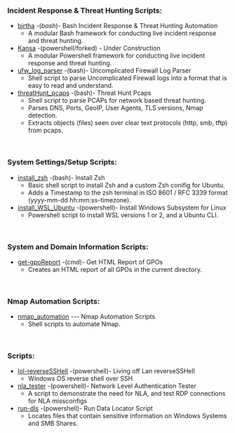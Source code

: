 <h3>Incident Response & Threat Hunting Scripts:</h3>

- [birtha](https://github.com/ArronJablonowski/birtha) -(<em>bash</em>)- Bash Incident Response & Threat Hunting Automation
    - A modular Bash framework for conducting live incident response and threat hunting.
- [Kansa](https://github.com/ArronJablonowski/Kansa) -(powershell/forked) - Under Construction 
    - A modular Powershell framework for conducting live incident response and threat hunting.
- [ufw_log_parser](https://github.com/ArronJablonowski/ufw_log_parser) -(bash)- Uncomplicated Firewall Log Parser
    - Shell script to parse Uncomplicated Firewall logs into a format that is easy to read and understand. 
- [threatHunt_pcaps](https://github.com/ArronJablonowski/threatHunt_pcaps) -(bash)- Threat Hunt Pcaps
    - Shell script to parse PCAPs for network based threat hunting.
    - Parses DNS, Ports, GeoIP, User Agents, TLS versions, Nmap detection.
    - Extracts objects (files) seen over clear text protocols (http, smb, tftp) from pcaps. 

<br> 
<h3>System Settings/Setup Scripts:</h3>

- [install_zsh](https://github.com/ArronJablonowski/install_zsh) -(bash)- Install Zsh
    - Basic shell script to install Zsh and a custom Zsh conifig for Ubuntu.
    - Adds a Timestamp to the zsh terminal in ISO 8601 / RFC 3339 format (yyyy-mm-dd hh:mm:ss-timezone).
- [install_WSL_Ubuntu](https://github.com/ArronJablonowski/install_WSL_Ubuntu) -(powershell)- Install Windows Subsystem for Linux
    - Powershell script to install WSL versions 1 or 2, and a Ubuntu CLI. 

<br> 
<h3>System and Domain Information Scripts:</h3> 

- [get-gpoReport](https://github.com/ArronJablonowski/get-gpoReport) -(cmd)- Get HTML Report of GPOs
    - Creates an HTML report of all GPOs in the current directory. 

<br> 
<h3>Nmap Automation Scripts:</h3>

- [nmap_automation](https://github.com/ArronJablonowski/Nmap_Automation) --- Nmap Automation Scripts
    - Shell scripts to automate Nmap. 

<br>      
<h3>Scripts:</h3>

- [lol-reverseSSHell](https://github.com/ArronJablonowski/lol-reverseSSHell) -(powershell)- Living off Lan reverseSSHell
    - Windows OS reverse shell over SSH
- [nla_tester](https://github.com/ArronJablonowski/nla_tester) -(powershell)- Network Level Authentication Tester
    - A script to demonstrate the need for NLA, and test RDP connections for NLA missconfigs  
- [run-dls](https://github.com/ArronJablonowski/Run-DLS) -(powershell)- Run Data Locator Script
    - Locates files that contain sensitive information on Windows Systems and SMB Shares.

 
  
<!--
**ArronJablonowski/ArronJablonowski** is a ✨ _special_ ✨ repository because its `README.md` (this file) appears on your GitHub profile.

Here are some ideas to get you started:
<h1>🍴💻 Forked Projects:</h1>
- 🔭 I’m currently working on ...
- 🌱 I’m currently learning ...
- 💬 Ask me about ...
- 📫 How to reach me: ...
- 👯 🤔 😄 ⚡ ☕
### Hi there 👋
-->
